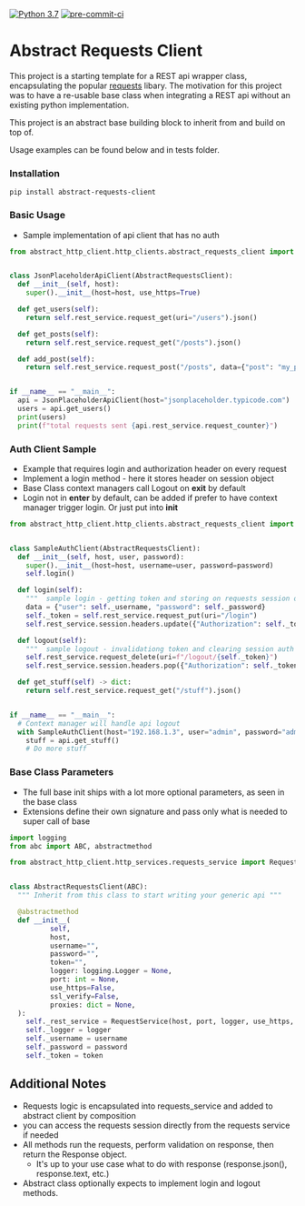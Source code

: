 [![Python 3.7](https://img.shields.io/badge/python-3.7-blue.svg)](https://www.python.org/downloads/release/python/)
[![pre-commit-ci](https://github.com/QualiSystemsLab/abstract-requests-client/actions/workflows/pre-commit.yml/badge.svg)](https://github.com/QualiSystemsLab/abstract-requests-client/actions/workflows/pre-commit.yml)

# Abstract Requests Client

This project is a starting template for a REST api wrapper class, encapsulating the
popular [requests](https://docs.python-requests.org/en/latest/) libary. The motivation for this project was to have a
re-usable base class when integrating a REST api without an existing python implementation.

This project is an abstract base building block to inherit from and build on top of.

Usage examples can be found below and in tests folder.

### Installation

```
pip install abstract-requests-client
```

### Basic Usage

- Sample implementation of api client that has no auth

```python
from abstract_http_client.http_clients.abstract_requests_client import AbstractRequestsClient


class JsonPlaceholderApiClient(AbstractRequestsClient):
  def __init__(self, host):
    super().__init__(host=host, use_https=True)

  def get_users(self):
    return self.rest_service.request_get(uri="/users").json()

  def get_posts(self):
    return self.rest_service.request_get("/posts").json()

  def add_post(self):
    return self.rest_service.request_post("/posts", data={"post": "my_post"})


if __name__ == "__main__":
  api = JsonPlaceholderApiClient(host="jsonplaceholder.typicode.com")
  users = api.get_users()
  print(users)
  print(f"total requests sent {api.rest_service.request_counter}")

```
### Auth Client Sample
- Example that requires login and authorization header on every request
- Implement a login method - here it stores header on session object
- Base Class context managers call Logout on __exit__ by default
- Login not in __enter__ by default, can be added if prefer to have context manager trigger login. Or just put into __init__

```python
from abstract_http_client.http_clients.abstract_requests_client import AbstractRequestsClient


class SampleAuthClient(AbstractRequestsClient):
  def __init__(self, host, user, password):
    super().__init__(host=host, username=user, password=password)
    self.login()

  def login(self):
    """  sample login - getting token and storing on requests session object """
    data = {"user": self._username, "password": self._password}
    self._token = self.rest_service.request_put(uri="/login")
    self.rest_service.session.headers.update({"Authorization": self._token})

  def logout(self):
    """  sample logout - invalidationg token and clearing session auth header """
    self.rest_service.request_delete(uri=f"/logout/{self._token}")
    self.rest_service.session.headers.pop({"Authorization": self._token})

  def get_stuff(self) -> dict:
    return self.rest_service.request_get("/stuff").json()


if __name__ == "__main__":
  # Context manager will handle api logout
  with SampleAuthClient(host="192.168.1.3", user="admin", password="admin") as api:
    stuff = api.get_stuff()
    # Do more stuff
```

### Base Class Parameters
- The full base init ships with a lot more optional parameters, as seen in the base class
- Extensions define their own signature and pass only what is needed to super call of base

```python
import logging
from abc import ABC, abstractmethod

from abstract_http_client.http_services.requests_service import RequestService


class AbstractRequestsClient(ABC):
  """ Inherit from this class to start writing your generic api """

  @abstractmethod
  def __init__(
          self,
          host,
          username="",
          password="",
          token="",
          logger: logging.Logger = None,
          port: int = None,
          use_https=False,
          ssl_verify=False,
          proxies: dict = None,
  ):
    self._rest_service = RequestService(host, port, logger, use_https, ssl_verify, proxies)
    self._logger = logger
    self._username = username
    self._password = password
    self._token = token
```

## Additional Notes

- Requests logic is encapsulated into requests_service and added to abstract client by composition
- you can access the requests session directly from the requests service if needed
- All methods run the requests, perform validation on response, then return the Response object.
    - It's up to your use case what to do with response (response.json(), response.text, etc.)
- Abstract class optionally expects to implement login and logout methods.


